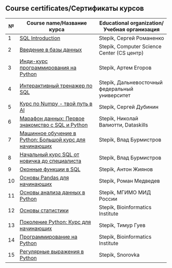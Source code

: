 ## Course certificates/Сертификаты курсов

|№| Course name/Название курса | Educational organization/Учебная организация |
|-|----------------------------|----------------------------------------------|
|1| [SQL Introduction](https://github.com/PMikhail1681/Certificates/blob/main/SQL%20Introduction.png) | Stepik, Сергей Романенко |
|2| [Введение в базы данных]() | Stepik, Computer Science Center (CS центр) |
|3| [Инди-курс программирования на Python]() | Stepik, Артем Егоров |
|4| [Интерактивный тренажер по SQL]() | Stepik, Дальневосточный федеральный университет |
|5| [Курс по Numpy - твой путь в AI]() | Stepik, Сергей Дубинин |
|6| [Марафон данных: Первое знакомство с SQL и Python]() | Stepik, Николай Валиотти, Dataskills |
|7| [Машинное обучение в Python: Большой курс для начинающих]() | Stepik, Влад Бурмистров |
|8| [Начальный курс SQL от новичка до специалиста]() | Stepik, Влад Бурмистров |
|9| [Оконные функции в SQL]() | Stepik, Антон Жиянов | 
|10| [Основы Pandas для начинающих](https://github.com/PMikhail1681/Certificates/blob/main/%D0%9E%D1%81%D0%BD%D0%BE%D0%B2%D1%8B%20Pandas%20%D0%B4%D0%BB%D1%8F%20%D0%BD%D0%B0%D1%87%D0%B8%D0%BD%D0%B0%D1%8E%D1%89%D0%B8%D1%85.png) | Stepik, Роман Медведев |
|11| [Основы анализа данных в Python]() | Stepik, МГИМО МИД России |
|12| [Основы статистики]() | Stepik, Bioinformatics Institute |
|13| [Поколение Python: Курс для начинающих]() | Stepik, Тимур Гуев |
|14| [Программирование на Python]() | Stepik, Bioinformatics Institute |
|15| [Регулярные выражения в Python]() | Stepik, Snorovka |
